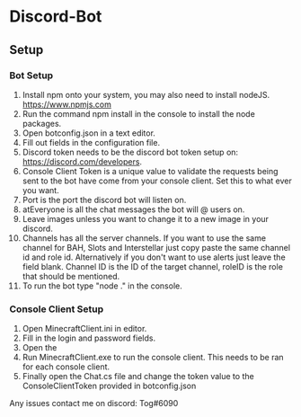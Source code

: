 # Discord-Bot
## Setup

### Bot Setup
1. Install npm onto your system, you may also need to install nodeJS. https://www.npmjs.com
2. Run the command npm install in the console to install the node packages.
3. Open botconfig.json in a text editor.
4. Fill out fields in the configuration file. 
  1. Discord token needs to be the discord bot token setup on: https://discord.com/developers.
  2. Console Client Token is a unique value to validate the requests being sent to the bot have come from your console client. Set this to what ever you want.
  3. Port is the port the discord bot will listen on.
  4. atEveryone is all the chat messages the bot will @ users on.
  5. Leave images unless you want to change it to a new image in your discord.
  6. Channels has all the server channels. If you want to use the same channel for BAH, Slots and Interstellar just copy paste the same channel id and role id. Alternatively if you don't want to use alerts just leave the field blank. Channel ID is the ID of the target channel, roleID is the role that should be mentioned.
5. To run the bot type "node ." in the console.


### Console Client Setup
1. Open MinecraftClient.ini in editor.
2. Fill in the login and password fields.
3. Open the 
4. Run MinecraftClient.exe to run the console client. This needs to be ran for each console client.
5. Finally open the Chat.cs file and change the token value to the ConsoleClientToken provided in botconfig.json

Any issues contact me on discord: Tog#6090